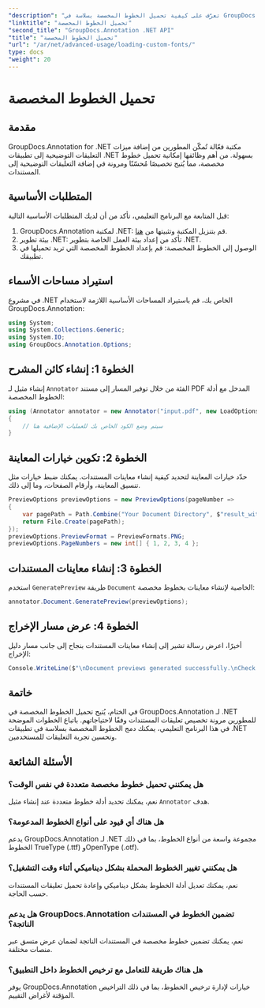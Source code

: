 ```yaml
---
"description": "تعرّف على كيفية تحميل الخطوط المخصصة بسلاسة في GroupDocs.Annotation لـ .NET لتحسين شرح المستندات. اتبع خطواتنا خطوة بخطوة لتسهيل عملية التكامل."
"linktitle": "تحميل الخطوط المخصصة"
"second_title": "GroupDocs.Annotation .NET API"
"title": "تحميل الخطوط المخصصة"
"url": "/ar/net/advanced-usage/loading-custom-fonts/"
type: docs
"weight": 20
---
```


# تحميل الخطوط المخصصة

## مقدمة
GroupDocs.Annotation for .NET مكتبة فعّالة تُمكّن المطورين من إضافة ميزات التعليقات التوضيحية إلى تطبيقات .NET بسهولة. من أهم وظائفها إمكانية تحميل خطوط مخصصة، مما يُتيح تخصيصًا مُحسّنًا ومرونة في إضافة التعليقات التوضيحية إلى المستندات.
## المتطلبات الأساسية
قبل المتابعة مع البرنامج التعليمي، تأكد من أن لديك المتطلبات الأساسية التالية:
1. GroupDocs.Annotation لمكتبة .NET: قم بتنزيل المكتبة وتثبيتها من [هنا](https://releases.groupdocs.com/annotation/net/).
2. بيئة تطوير .NET: تأكد من إعداد بيئة العمل الخاصة بتطوير .NET.
3. الوصول إلى الخطوط المخصصة: قم بإعداد الخطوط المخصصة التي تريد تحميلها في تطبيقك.

## استيراد مساحات الأسماء
في مشروع .NET الخاص بك، قم باستيراد المساحات الأساسية اللازمة لاستخدام GroupDocs.Annotation:
```csharp
using System;
using System.Collections.Generic;
using System.IO;
using GroupDocs.Annotation.Options;
```
## الخطوة 1: إنشاء كائن المشرح
إنشاء مثيل لـ `Annotator` الفئة من خلال توفير المسار إلى مستند PDF المدخل مع أدلة الخطوط المخصصة:
```csharp
using (Annotator annotator = new Annotator("input.pdf", new LoadOptions { FontDirectories = new List<string> { Constants.GetFontDirectory() } }))
{
    // سيتم وضع الكود الخاص بك للعمليات الإضافية هنا
}
```
## الخطوة 2: تكوين خيارات المعاينة
حدّد خيارات المعاينة لتحديد كيفية إنشاء معاينات المستندات. يمكنك ضبط خيارات مثل تنسيق المعاينة، وأرقام الصفحات، وما إلى ذلك.
```csharp
PreviewOptions previewOptions = new PreviewOptions(pageNumber =>
{
    var pagePath = Path.Combine("Your Document Directory", $"result_with_font_{pageNumber}.png");
    return File.Create(pagePath);
});
previewOptions.PreviewFormat = PreviewFormats.PNG;
previewOptions.PageNumbers = new int[] { 1, 2, 3, 4 };
```
## الخطوة 3: إنشاء معاينات المستندات
استخدم `GeneratePreview` طريقة `Document` الخاصية لإنشاء معاينات بخطوط مخصصة:
```csharp
annotator.Document.GeneratePreview(previewOptions);
```
## الخطوة 4: عرض مسار الإخراج
أخيرًا، اعرض رسالة تشير إلى إنشاء معاينات المستندات بنجاح إلى جانب مسار دليل الإخراج:
```csharp
Console.WriteLine($"\nDocument previews generated successfully.\nCheck output in {"Your Document Directory"}.");
```

## خاتمة
في الختام، يُتيح تحميل الخطوط المخصصة في GroupDocs.Annotation لـ .NET للمطورين مرونة تخصيص تعليقات المستندات وفقًا لاحتياجاتهم. باتباع الخطوات الموضحة في هذا البرنامج التعليمي، يمكنك دمج الخطوط المخصصة بسلاسة في تطبيقات .NET وتحسين تجربة التعليقات للمستخدمين.
## الأسئلة الشائعة
### هل يمكنني تحميل خطوط مخصصة متعددة في نفس الوقت؟
نعم، يمكنك تحديد أدلة خطوط متعددة عند إنشاء مثيل `Annotator` هدف.
### هل هناك أي قيود على أنواع الخطوط المدعومة؟
يدعم GroupDocs.Annotation لـ .NET مجموعة واسعة من أنواع الخطوط، بما في ذلك الخطوط TrueType (.ttf) وOpenType (.otf).
### هل يمكنني تغيير الخطوط المحملة بشكل ديناميكي أثناء وقت التشغيل؟
نعم، يمكنك تعديل أدلة الخطوط بشكل ديناميكي وإعادة تحميل تعليقات المستندات حسب الحاجة.
### هل يدعم GroupDocs.Annotation تضمين الخطوط في المستندات الناتجة؟
نعم، يمكنك تضمين خطوط مخصصة في المستندات الناتجة لضمان عرض متسق عبر منصات مختلفة.
### هل هناك طريقة للتعامل مع ترخيص الخطوط داخل التطبيق؟
يوفر GroupDocs.Annotation خيارات لإدارة ترخيص الخطوط، بما في ذلك التراخيص المؤقتة لأغراض التقييم.